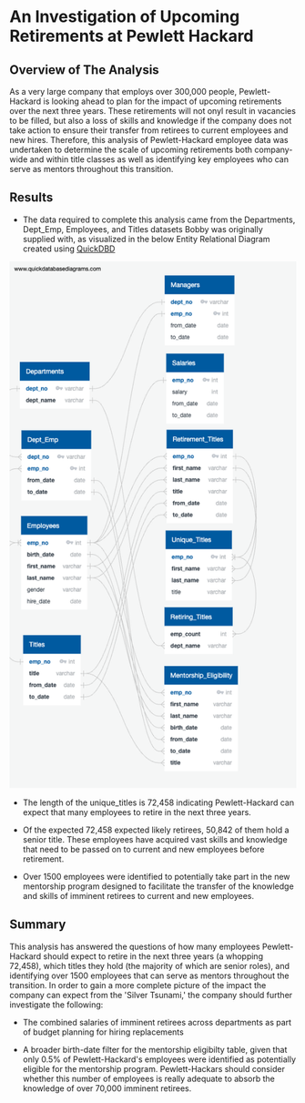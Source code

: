 # An Investigation of Upcoming Retirements at Pewlett Hackard

## Overview of The Analysis
As a very large company that employs over 300,000 people, Pewlett-Hackard is looking ahead to plan for the impact of upcoming retirements over the next three years. These retirements will not onyl result in vacancies to be filled, but also a loss of skills and knowledge if the company does not take action to ensure their transfer from retirees to current employees and new hires. Therefore, this analysis of Pewlett-Hackard employee data was undertaken to determine the scale of upcoming retirements both company-wide and within title classes as well as identifying key employees who can serve as mentors throughout this transition.

## Results
* The data required to complete this analysis came from the Departments, Dept_Emp, Employees, and Titles datasets Bobby was originally supplied with, as visualized in the below Entity Relational Diagram created using [QuickDBD](quickdatabasediagrams.com)

![Challenge-ERD](quickDBD-Challenge.png)

* The length of the unique_titles is 72,458 indicating Pewlett-Hackard can expect that many employees to retire in the next three years.

* Of the expected 72,458 expected likely retirees, 50,842 of them hold a senior title. These employees have acquired vast skills and knowledge that need to be passed on to current and new employees before retirement.

* Over 1500 employees were identified to potentially take part in the new mentorship program designed to facilitate the transfer of the knowledge and skills of imminent retirees to current and new employees.
## Summary

This analysis has answered the questions of how many employees Pewlett-Hackard should expect to retire in the next three years (a whopping 72,458), which titles they hold (the majority of which are senior roles), and identifying over 1500 employees that can serve as mentors throughout the transition. In order to gain a more complete picture of the impact the company can expect from the 'Silver Tsunami,' the company should further investigate the following:

* The combined salaries of imminent retirees across departments as part of budget planning for hiring replacements

* A broader birth-date filter for the mentorship eligibilty table, given that only 0.5% of Pewlett-Hackard's employees were identified as potentially eligible for the mentorship program. Pewlett-Hackars should consider whether this number of employees is really adequate to absorb the knowledge of over 70,000 imminent retirees.